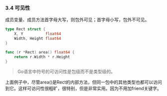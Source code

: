 ### 3.4 可见性

成员变量、成员方法首字母大写，则包外可见；首字母小写，包外不可见。
```go
type Rect struct {
	X, Y          float64
	Width, Height float64
}

func (r *Rect) area() float64 {
	return r.Width * r.Height
}
```
>Go语言中符号的可访问性是包级而不是类型级的。

上面例子中，尽管area()是Rect的内部方法，但同一包中的其他类型也都可以访问到它。这样可访问性很粗旷，很特别，但是非常实用。因为不用加friend关键字。